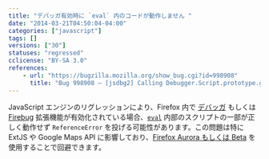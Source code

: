 ```yaml
---
title: "デバッガ有効時に `eval` 内のコードが動作しません "
date: "2014-03-21T04:50:04-04:00"
categories: ["javascript"]
tags: []
versions: ["30"]
statuses: "regressed"
cclicense: "BY-SA 3.0"
references:
    - url: "https://bugzilla.mozilla.org/show_bug.cgi?id=998908"
      title: "Bug 998908 – [jsdbg2] Calling Debugger.Script.prototype.getChildScripts causes errors to be thrown that otherwise wouldn\'t be"
---
```

JavaScript エンジンのリグレッションにより、Firefox 内で [デバッガ](https://developer.mozilla.org/ja/docs/Tools/Debugger) もしくは [Firebug](https://getfirebug.com/) 拡張機能が有効化されている場合、[`eval`](https://developer.mozilla.org/ja/docs/Web/JavaScript/Reference/Global_Objects/eval) 内部のスクリプトの一部が正しく動作せず `ReferenceError` を投げる可能性があります。この問題は特に ExtJS や Google Maps API に影響しており、[Firefox Aurora もしくは Beta](http://www.mozilla.jp/firefox/preview/) を使用することで回避できます。
